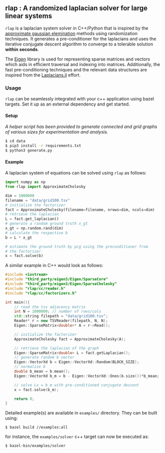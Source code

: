 ## rlap : A randomized laplacian solver for large linear systems

`rlap` is a laplacian system solver in C++/Python that is inspired by the [approximate gaussian elemination](https://arxiv.org/abs/1605.02353) methods using randomization techniques. It generates a pre-conditioner for the laplacians and uses the iterative conjugate descent algorithm to converge to a tolerable solution **within seconds**.

The [Eigen](https://eigen.tuxfamily.org/index.php?title=Main_Page) library is used for representing sparse matrices and vectors which aids in efficient traversal and indexing into matrices. Additionally, the fast pre-conditioning techniques and the relevant data structures are inspired from the [Laplacians.jl](https://github.com/danspielman/Laplacians.jl) effort.

### Usage

`rlap` can be seamlessly integrated with your c++ application using bazel targets. Set it up as an external dependency and get started.
#### Setup

_A helper script has been provided to generate connected and grid graphs of various sizes for experimentation and analysis._

```bash
$ cd data
$ pip3 install -r requirements.txt
$ python3 generate.py
```

#### Example

A laplacian system of equations can be solved using `rlap` as follows:

```python
import numpy as np
from rlap import ApproximateCholesky

dim = 1000000
filename = "data/grid100.tsv"
# initialize the factorizer
fact = ApproximateCholesky(filename=filename, nrows=dim, ncols=dim)
# retrieve the laplacian
L = fact.get_laplacian()
# generate a random ground truth x_gt
x_gt = np.random.rand(dim)
# calculate the respective b
b = L * x_gt

# estimate the ground truth by pcg using the preconditioner from
# the factorizer
x = fact.solve(b)
```

A similar example in C++ would look as follows:

```c++
#include <iostream>
#include "third_party/eigen3/Eigen/SparseCore"
#include "third_party/eigen3/Eigen/SparseCholesky"
#include "rlap/cc/reader.h"
#include "rlap/cc/factorizers.h"

int main(){
    // read the tsv adjacency matrix
    int N = 1000000; // number of rows/cols
    std::string filepath = "data/grid100.tsv";
    Reader* r = new TSVReader(filepath, N, N);
    Eigen::SparseMatrix<double>* A = r->Read();

    // initialize the factorizer
    ApproximateCholesky fact = ApproximateCholesky(A);

    // retrieve the laplacian of the graph
    Eigen::SparseMatrix<double> L = fact.getLaplacian();
    // generate random b vector
    Eigen::VectorXd b = Eigen::VectorXd::Random(BLOCK_SIZE);
    // normalize b
    double b_mean = b.mean();
    Eigen::VectorXd b_m = b - Eigen::VectorXd::Ones(b.size())*b_mean;

    // solve Lx = b_m with pre-conditioned conjugate descent
    x = fact.solve(b_m);

    return 0;
}

```

Detailed example(s) are available in `examples/` directory. They can be built using:
```
$ bazel build //examples:all
```

for instance, the `examples/solver` c++ target can now be executed as:
```
$ bazel-bin/examples/solver
```
